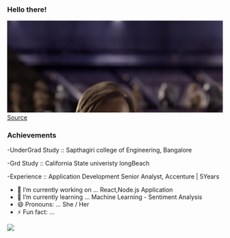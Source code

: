 ### Hello there!

![](/MeagerHardtofindAlbertosaurus-size_restricted.gif)  
[Source](https://gfycat.com/meagerhardtofindalbertosaurus-hello-there-star-wars-prequelmemes)

### Achievements
-UnderGrad Study :: Sapthagiri college of Engineering, Bangalore

-Grd Study :: California State univeristy longBeach

-Experience :: Application Development Senior Analyst, Accenture | 5Years




- 🔭 I’m currently working on ... React,Node.js Application
- 🌱 I’m currently learning ... Machine Learning - Sentiment Analysis
- 😄 Pronouns: ...  She / Her
- ⚡ Fun fact: ...


![](https://komarev.com/ghpvc/?username=AkshathaHebba)
